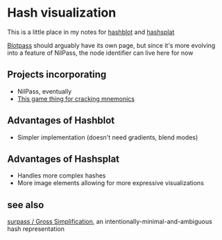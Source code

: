 # Hash visualization

This is a little place in my notes for [hashblot](https://hashblot.com/) and [hashsplat](https://hashsplat.com/)

[Blotpass](https://unusual.studio/projects/#17fc1b1d-52de-4e84-96eb-bf20bd18212a) should arguably have its own page, but since it's more evolving into a feature of NilPass, the node identifier can live here for now

## Projects incorporating

- NilPass, eventually
- [This game thing for cracking mnemonics](70c6cf0c-360c-4f59-959a-663ed81b4751.md)

## Advantages of Hashblot

- Simpler implementation (doesn't need gradients, blend modes)

## Advantages of Hashsplat

- Handles more complex hashes
- More image elements allowing for more expressive visualizations

## see also

[surpass / Gross Simplification](4abecfee-9100-45f3-9566-4d5234924dd2.md), an intentionally-minimal-and-ambiguous hash representation
